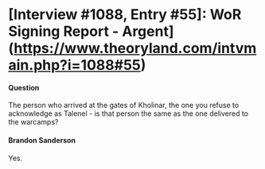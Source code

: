 # [Interview #1088, Entry #55]: WoR Signing Report - Argent](https://www.theoryland.com/intvmain.php?i=1088#55)

#### Question

The person who arrived at the gates of Kholinar, the one you refuse to acknowledge as Talenel - is that person the same as the one delivered to the warcamps?

#### Brandon Sanderson

Yes.

